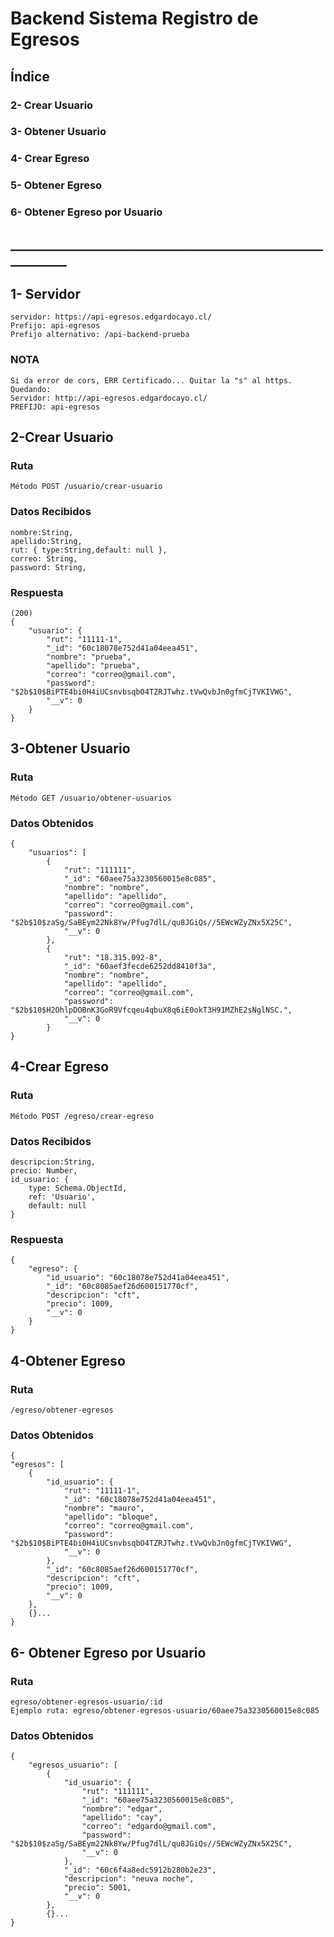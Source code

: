 # Backend Sistema Registro de Egresos

## Índice

### 2- Crear Usuario

### 3- Obtener Usuario

### 4- Crear Egreso

### 5- Obtener Egreso

### 6- Obtener Egreso por Usuario

## ___________________________________________________________

## 1- Servidor

    servidor: https://api-egresos.edgardocayo.cl/
    Prefijo: api-egresos
    Prefijo alternativo: /api-backend-prueba

### NOTA
```
Si da error de cors, ERR Certificado... Quitar la "s" al https. Quedando:
Servidor: http://api-egresos.edgardocayo.cl/
PREFIJO: api-egresos
```

## 2-Crear Usuario

### Ruta

    Método POST /usuario/crear-usuario    

### Datos Recibidos

    nombre:String,
    apellido:String,
    rut: { type:String,default: null },
    correo: String,
    password: String,

### Respuesta

    (200)
    {
        "usuario": {
            "rut": "11111-1",
            "_id": "60c18078e752d41a04eea451",
            "nombre": "prueba",
            "apellido": "prueba",
            "correo": "correo@gmail.com",
            "password": "$2b$10$BiPTE4bi0H4iUCsnvbsqbO4TZRJTwhz.tVwQvbJn0gfmCjTVKIVWG",
            "__v": 0
        }
    }

## 3-Obtener Usuario

### Ruta

    Método GET /usuario/obtener-usuarios

### Datos Obtenidos

    {
        "usuarios": [
            {
                "rut": "111111",
                "_id": "60aee75a3230560015e8c085",
                "nombre": "nombre",
                "apellido": "apellido",
                "correo": "correo@gmail.com",
                "password": "$2b$10$zaSg/SaBEym22Nk8Yw/Pfug7dlL/qu8JGiQs//5EWcWZyZNx5X25C",
                "__v": 0
            },
            {
                "rut": "18.315.092-8",
                "_id": "60aef3fecde6252dd8410f3a",
                "nombre": "nombre",
                "apellido": "apellido",
                "correo": "correo@gmail.com",
                "password": "$2b$10$H2OhlpDOBnK3GoR9Vfcqeu4qbuX8q6iE0okT3H91MZhE2sNglNSC.",
                "__v": 0
            }
    }

## 4-Crear Egreso

### Ruta

    Método POST /egreso/crear-egreso    

### Datos Recibidos

    descripcion:String,
    precio: Number,
    id_usuario: {
        type: Schema.ObjectId,
        ref: 'Usuario',
        default: null
    }

### Respuesta

    {
        "egreso": {
            "id_usuario": "60c18078e752d41a04eea451",
            "_id": "60c8085aef26d600151770cf",
            "descripcion": "cft",
            "precio": 1009,
            "__v": 0
        }
    }

## 4-Obtener Egreso

### Ruta

    /egreso/obtener-egresos

### Datos Obtenidos

    {
    "egresos": [
        {
            "id_usuario": {
                "rut": "11111-1",
                "_id": "60c18078e752d41a04eea451",
                "nombre": "mauro",
                "apellido": "bloque",
                "correo": "correo@gmail.com",
                "password": "$2b$10$BiPTE4bi0H4iUCsnvbsqbO4TZRJTwhz.tVwQvbJn0gfmCjTVKIVWG",
                "__v": 0
            },
            "_id": "60c8085aef26d600151770cf",
            "descripcion": "cft",
            "precio": 1009,
            "__v": 0
        },
        {}...
    }

## 6- Obtener Egreso por Usuario

### Ruta

    egreso/obtener-egresos-usuario/:id
    Ejemplo ruta: egreso/obtener-egresos-usuario/60aee75a3230560015e8c085

### Datos Obtenidos

    {
        "egresos_usuario": [
            {
                "id_usuario": {
                    "rut": "111111",
                    "_id": "60aee75a3230560015e8c085",
                    "nombre": "edgar",
                    "apellido": "cay",
                    "correo": "edgardo@gmail.com",
                    "password": "$2b$10$zaSg/SaBEym22Nk8Yw/Pfug7dlL/qu8JGiQs//5EWcWZyZNx5X25C",
                    "__v": 0
                },
                "_id": "60c6f4a8edc5912b280b2e23",
                "descripcion": "neuva noche",
                "precio": 5001,
                "__v": 0
            },
            {}...
    }
